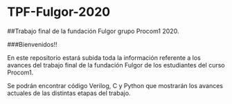 # TPF-Fulgor-2020
##Trabajo final de la fundación Fulgor grupo Procom1 2020.

###Bienvenidos!!

En este repositorio estará subida toda la información referente a los avances del trabajo final de la fundación Fulgor de los estudiantes del curso Procom1.

Se podrán encontrar código Verilog, C y Python que mostrarán los avances actuales de las distintas etapas del trabajo.
